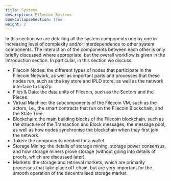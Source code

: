 ```yaml
---
title: Systems
description: Filecoin Systems
bookCollapseSection: true
weight: 2
---
```


In this section we are detailing all the system components one by one in increasing level of complexity and/or interdependence to other system components. The interaction of the components between each other is only briefly discussed where appropriate, but the overall workflow is given in the Introduction section. In particular, in this section we discuss:

- Filecoin Nodes: the different types of nodes that participate in the Filecoin Network, as well as important parts and processes that these nodes run, such as the key store and IPLD store, as well as the network interface to libp2p.
- Files & Data: the data units of Filecoin, such as the Sectors and the Pieces.
- Virtual Machine: the subcomponents of the Filecoin VM, such as the actors, i.e., the smart contracts that run on the Filecoin Blockchain, and the State Tree.
- Blockchain: the main building blocks of the Filecoin blockchain, such as the structure of the Transaction and Block messages, the message pool,  as well as how nodes synchronise the blockchain when they first join the network.
- Token: the components needed for a wallet.
- Storage Mining: the details of storage mining, storage power consensus, and how storage miners prove storage (without going into details of proofs, which are discussed later).
- Markets: the storage and retrieval markets, which are primarily processes that take place off-chain, but are very important for the smooth operation of the decentralised storage market.
